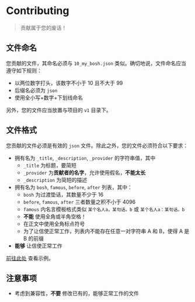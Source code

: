 # Contributing
> 贡献属于您的废话！

## 文件命名
您贡献的文件，其命名必须与 `10_my_bosh.json` 类似。确切地说，文件命名应当遵守如下规则：
* 以两位数字打头，该数字不小于 10 且不大于 99
* 后缀名必须为 `json`
* 使用全小写+数字+下划线命名

另外，您的文件应当放置与项目的 `v1` 目录下。

## 文件格式
您贡献的文件必须是有效的 `json` 文件。除此之外，您的文件必须符合以下要求：
* 拥有名为 `_title`, `_description`, `_provider` 的字符串值，其中
    * `_title` 为标题，要简短
    * `_provider` 为**贡献者的名字**，允许使用假名，**不能太长**
    * `_description` 为简短的描述
* 拥有名为 `bosh`, `famous`, `before`, `after` 列表，其中：
    * `bosh` 为过渡垫话，其数量不少于 16
    * `before`, `famous`, `after` 三者数量之积不小于 4096
    * `famous` 内名言模板格式类似 `某个名人a，某句话。b` 或 `某个名人a：某句话。b`
    * **不能** 使用全角或半角空格！
    * 在正文中使用全角标点符号
    * 为了让信使正常工作，列表内不能存在任意一对字符串 A 和 B，使得 A 是 B 的前缀
* **能够** 让信使正常工作

[前往此处](v1/00_classic.json) 查看示例。

## 注意事项
* 考虑到兼容性，**不要** 修改已有的，能够正常工作的文件
